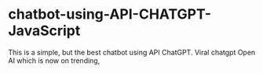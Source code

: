 # chatbot-using-API-CHATGPT-JavaScript
This is a simple, but the best chatbot using API ChatGPT. Viral chatgpt Open AI which is now on trending,
